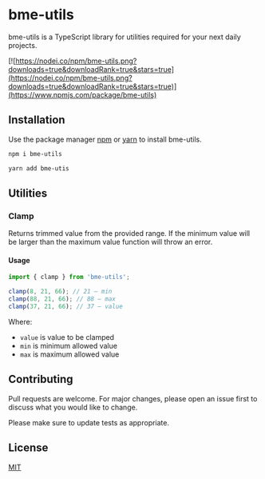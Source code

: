 # bme-utils

bme-utils is a TypeScript library for utilities required for your next daily projects.

[![https://nodei.co/npm/bme-utils.png?downloads=true&downloadRank=true&stars=true](https://nodei.co/npm/bme-utils.png?downloads=true&downloadRank=true&stars=true)](https://www.npmjs.com/package/bme-utils)

## Installation

Use the package manager [npm](https://nodejs.org/en/) or [yarn](http://yarnpkg.com)  to install bme-utils.

```bash
npm i bme-utils
```

```bash
yarn add bme-utis
```

## Utilities

### Clamp
Returns trimmed value from the provided range. If the minimum value will be larger than the maximum value function will throw an error.

#### Usage

```typescript
import { clamp } from 'bme-utils';

clamp(8, 21, 66); // 21 — min
clamp(88, 21, 66); // 88 — max
clamp(37, 21, 66); // 37 — value
```

Where:
* `value` is value to be clamped
* `min` is minimum allowed value
* `max` is maximum allowed value

## Contributing
Pull requests are welcome. For major changes, please open an issue first to discuss what you would like to change.

Please make sure to update tests as appropriate.

## License
[MIT](https://choosealicense.com/licenses/mit/)
